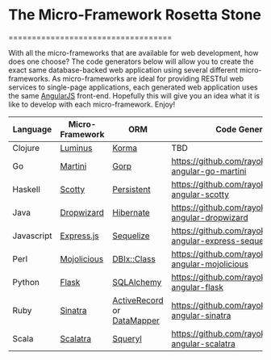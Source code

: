 # The Micro-Framework Rosetta Stone
===================================

With all the micro-frameworks that are available for web development, how does one choose?  The code generators below will allow you to create the exact same database-backed web application using several different micro-frameworks.  As micro-frameworks are ideal for providing RESTful web services to single-page applications, each generated web application uses the same [AngularJS](http://angularjs.org/) front-end.  Hopefully this will give you an idea what it is like to develop with each micro-framework.  Enjoy!

Language | Micro-Framework | ORM | Code Generator
--- | --- | --- | ---
Clojure | [Luminus](http://www.luminusweb.net) | [Korma](http://sqlkorma.com) | TBD
Go | [Martini](http://martini.codegangsta.io) | [Gorp](https://github.com/coopernurse/gorp) | https://github.com/rayokota/generator-angular-go-martini
Haskell | [Scotty](http://hackage.haskell.org/package/scotty) | [Persistent](http://hackage.haskell.org/package/persistent) | https://github.com/rayokota/generator-angular-scotty
Java | [Dropwizard](http://dropwizard.codahale.com) | [Hibernate](http://hibernate.org) | https://github.com/rayokota/generator-angular-dropwizard
Javascript | [Express.js](http://expressjs.com) | [Sequelize](http://sequelizejs.com) | https://github.com/rayokota/generator-angular-express-sequelize
Perl | [Mojolicious](ihttp://mojolicio.us) | [DBIx::Class](http://search.cpan.org/perldoc?DBIx::Class) | https://github.com/rayokota/generator-angular-mojolicious
Python | [Flask](http://flask.pocoo.org/) | [SQLAlchemy](http://www.sqlalchemy.org) | https://github.com/rayokota/generator-angular-flask
Ruby | [Sinatra](http://www.sinatrarb.com/) | [ActiveRecord](https://github.com/rails/rails/tree/master/activerecord) or [DataMapper](http://datamapper.org) | https://github.com/rayokota/generator-angular-sinatra
Scala | [Scalatra](http://scalatra.org) | [Squeryl](http://squeryl.org) | https://github.com/rayokota/generator-angular-scalatra

